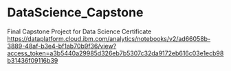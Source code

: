 # DataScience_Capstone
Final Capstone Project for Data Science Certificate
https://dataplatform.cloud.ibm.com/analytics/notebooks/v2/ad66058b-3889-48af-b3e4-bf1ab70b9f36/view?access_token=a3b5440a29985d326eb7b5307c32da9172eb616c03e1ecb98b31436f09116b39
